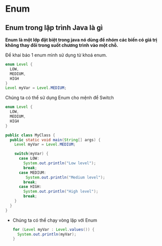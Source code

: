 # Enum

## Enum trong lập trình Java là gì

**Enum** **là một lớp đặt biệt trong java nó dùng để nhóm các biến có giá trị không thay đổi trong suốt chương trình vào một chỗ.**

Để khai báo 1 enum mình sử dụng từ khoá enum.

```java
enum Level {
  LOW,
  MEDIUM,
  HIGH
}
Level myVar = Level.MEDIUM;
```

Chúng ta có thể sử dụng Enum cho mệnh để Switch

```java
enum Level {
  LOW,
  MEDIUM,
  HIGH
}

public class MyClass {
  public static void main(String[] args) {
    Level myVar = Level.MEDIUM;

    switch(myVar) {
      case LOW:
        System.out.println("Low level");
        break;
      case MEDIUM:
         System.out.println("Medium level");
        break;
      case HIGH:
        System.out.println("High level");
        break;
    }
  }
}
```

- Chúng ta có thể chạy vòng lặp với Enum

  ```java
  for (Level myVar : Level.values()) {
    System.out.println(myVar);
  }
  ```

  